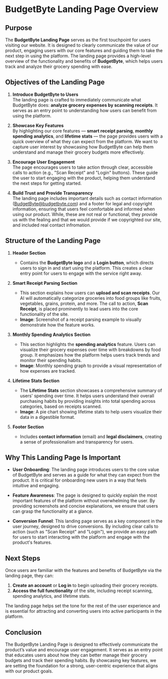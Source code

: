 # BudgetByte Landing Page Overview

## Purpose

The **BudgetByte Landing Page** serves as the first touchpoint for users visiting our website. It is designed to clearly communicate the value of our product, engaging users with our core features and guiding them to take the next step in using the platform. The landing page provides a high-level overview of the functionality and benefits of **BudgetByte**, which helps users track and analyze their grocery spending with ease.

## Objectives of the Landing Page

1. **Introduce BudgetByte to Users**  
   The landing page is crafted to immediately communicate what BudgetByte does: **analyze grocery expenses by scanning receipts**. It serves as an entry point to understanding how users can benefit from using the platform.

2. **Showcase Key Features**  
   By highlighting our core features — **smart receipt parsing**, **monthly spending analytics**, and **lifetime stats** — the page provides users with a quick overview of what they can expect from the platform. We want to capture user interest by showcasing how BudgetByte can help them understand and manage their grocery budgets more effectively.

3. **Encourage User Engagement**  
   The page encourages users to take action through clear, accessible calls to action (e.g., "Scan Receipt" and "Login" buttons). These guide the user to start engaging with the product, helping them understand the next steps for getting started.

4. **Build Trust and Provide Transparency**  
   The landing page includes important details such as contact information (BudgetByte@budgetbyte.com) and a footer for legal and copyright information, ensuring that users feel comfortable and informed when using our product. While, these are not real or functional, they provide us with the fealing and that we would provide if we copyrighted our site, and included real contact infromation.

## Structure of the Landing Page

1. **Header Section**  
   - Contains the **BudgetByte logo** and a **Login button**, which directs users to sign in and start using the platform. This creates a clear entry point for users to engage with the service right away.
  
2. **Smart Receipt Parsing Section**  
   - This section explains how users can **upload and scan receipts**. Our AI will automatically categorize groceries into food groups like fruits, vegetables, grains, protein, and more. The call to action, **Scan Receipt**, is placed prominently to lead users into the core functionality of the site.
   - **Image**: Screenshot of a receipt parsing example to visually demonstrate how the feature works.

3. **Monthly Spending Analytics Section**  
   - This section highlights the **spending analytics** feature. Users can visualize their grocery expenses over time with breakdowns by food group. It emphasizes how the platform helps users track trends and monitor their spending habits.
   - **Image**: Monthly spending graph to provide a visual representation of how expenses are tracked.

4. **Lifetime Stats Section**  
   - The **Lifetime Stats** section showcases a comprehensive summary of users' spending over time. It helps users understand their overall purchasing habits by providing insights into total spending across categories, based on receipts scanned.
   - **Image**: A pie chart showing lifetime stats to help users visualize their data in a digestible format.

5. **Footer Section**  
   - Includes **contact information** (email) and **legal disclaimers**, creating a sense of professionalism and transparency for users.

## Why This Landing Page Is Important

- **User Onboarding**: The landing page introduces users to the core value of BudgetByte and serves as a guide for what they can expect from the product. It is critical for onboarding new users in a way that feels intuitive and engaging.
  
- **Feature Awareness**: The page is designed to quickly explain the most important features of the platform without overwhelming the user. By providing screenshots and concise explanations, we ensure that users can grasp the functionality at a glance.

- **Conversion Funnel**: This landing page serves as a key component in the user journey, designed to drive conversions. By including clear calls to action (such as "Scan Receipt" and "Login"), we provide an easy path for users to start interacting with the platform and engage with the product's features.

## Next Steps

Once users are familiar with the features and benefits of BudgetByte via the landing page, they can:
1. **Create an account** or **Log in** to begin uploading their grocery receipts.
2. **Access the full functionality** of the site, including receipt scanning, spending analytics, and lifetime stats.

The landing page helps set the tone for the rest of the user experience and is essential for attracting and converting users into active participants in the platform.

## Conclusion

The BudgetByte Landing Page is designed to effectively communicate the product’s value and encourage user engagement. It serves as an entry point that educates users about how they can better manage their grocery budgets and track their spending habits. By showcasing key features, we are setting the foundation for a strong, user-centric experience that aligns with our product goals.
